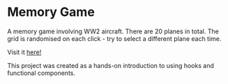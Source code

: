 # Memory Game

A memory game involving WW2 aircraft. There are 20 planes in total. The grid is randomised on each click - try to select a different plane each time.

Visit it [here!](https://memory-game-arkch99.onrender.com/)

This project was created as a hands-on introduction to using hooks and functional components.
